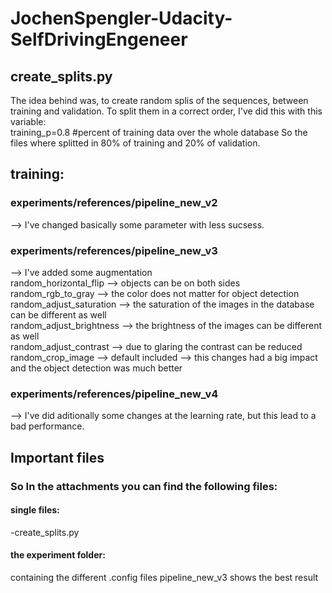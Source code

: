 # JochenSpengler-Udacity-SelfDrivingEngeneer
## create_splits.py
The idea behind was, to create random splis of the sequences, between training and validation. To split them in a correct order, I've did this with this variable: <br />
training_p=0.8 #percent of training data over the whole database
So the files where splitted in 80% of training and 20% of validation.
## training:
### experiments/references/pipeline_new_v2
--> I've changed basically some parameter with less sucsess. 
### experiments/references/pipeline_new_v3
--> I've added some augmentation<br />
random_horizontal_flip --> objects can be on both sides<br />
random_rgb_to_gray --> the color does not matter for object detection<br />
random_adjust_saturation --> the saturation of the images in the database can be different as well<br />
random_adjust_brightness --> the brightness of the images can be different as well<br />
random_adjust_contrast --> due to glaring the contrast can be reduced<br />
random_crop_image --> default included
--> this changes had a big impact and the object detection was much better
### experiments/references/pipeline_new_v4
--> I've did aditionally some changes at the learning rate, but this lead to a bad performance.

## Important files
### So In the attachments you can find the following files:<br />
#### single files:
-create_splits.py<br />
#### the experiment folder:<br/>
containing the different .config files
pipeline_new_v3 shows the best result
